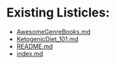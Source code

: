 # Existing Listicles:
* [AwesomeGenreBooks.md](AwesomeGenreBooks.html)
* [KetogenicDiet_101.md](KetogenicDiet_101.html)
* [README.md](README.html)
* [index.md](index.html)
